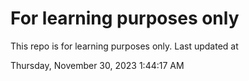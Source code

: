 # For learning purposes only
This repo is for learning purposes only.
Last updated at

Thursday, November 30, 2023 1:44:17 AM

